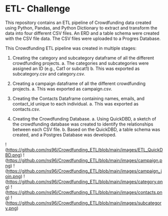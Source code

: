 # ETL- Challenge
This repository contains an ETL pipeline of Crowdfunding data created using Python, Pandas, and Python Dictionary to extract and transform the data into four different CSV files. An ERD and a table schema were created with the CSV file data. The CSV files were uploaded to a Progres Database. 

This Crowdfunding ETL pipeline was created in multiple stages:

1.	Creating the category and subcategory dataframe of all the different crowdfunding projects. 
    a.	The categories and subcategories were assigned an ID (e.g., Cat1 or subcat1)
    b.	This was exported as subcategory.csv and category.csv.

2.	Creating a campaign dataframe of all the different crowdfunding projects. 
    a.	This was exported as campaign.csv.

3.	Creating the Contacts Dataframe containing names, emails, and contact_id unique to each individual.
    a.	This was exported as contacts.csv.

4.	Creating the Crowdfunding Database.
    a.	Using QuickDBD, a sketch of the crowdfunding database was created to identify the relationships between each CSV file. 
    b.	Based on the QuickDBD, a table schema was created, and a Postgres Database was developed. 

!(https://github.com/ns96/Crowdfunding_ETL/blob/main/images/ETL_QuickDBD.png)
!(https://github.com/ns96/Crowdfunding_ETL/blob/main/images/campaign.png)
!(https://github.com/ns96/Crowdfunding_ETL/blob/main/images/campaign_join.png)
!(https://github.com/ns96/Crowdfunding_ETL/blob/main/images/category.png)
!(https://github.com/ns96/Crowdfunding_ETL/blob/main/images/contacts.png)
!(https://github.com/ns96/Crowdfunding_ETL/blob/main/images/subcategory.png)
